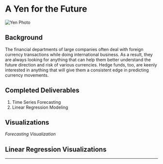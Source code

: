 # A Yen for the Future

![Yen Photo](Images/unit-10-readme-photo.png)

## Background

The financial departments of large companies often deal with foreign currency transactions while doing international business. As a result, they are always looking for anything that can help them better understand the future direction and risk of various currencies. Hedge funds, too, are keenly interested in anything that will give them a consistent edge in predicting currency movements.

## Completed Deliverables

1. Time Series Forecasting
2. Linear Regression Modeling

## Visualizations

_Forecasting Visualization_


## Linear Regression Visualizations ##

- - -
